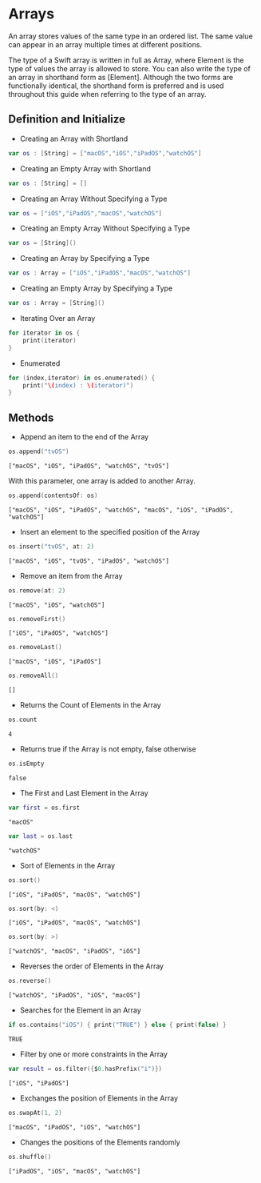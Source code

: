# Arrays
An array stores values of the same type in an ordered list. The same value can appear in an array multiple times at different positions.

The type of a Swift array is written in full as Array<Element>, where Element is the type of values the array is allowed to store. You can also write the type of an array in shorthand form as [Element]. Although the two forms are functionally identical, the shorthand form is preferred and is used throughout this guide when referring to the type of an array.
## Definition and Initialize
- Creating an Array with Shortland
```swift
var os : [String] = ["macOS","iOS","iPadOS","watchOS"]
```
- Creating an Empty Array with Shortland
```swift
var os : [String] = []
```
- Creating an Array Without Specifying a Type
```swift
var os = ["iOS","iPadOS","macOS","watchOS"]
```   
- Creating an Empty Array Without Specifying a Type
```swift
var os = [String]()
```
- Creating an Array by Specifying a Type
```swift
var os : Array = ["iOS","iPadOS","macOS","watchOS"]
```
- Creating an Empty Array by Specifying a Type
```swift
var os : Array = [String]()
```
- Iterating Over an Array
```swift
for iterator in os {
    print(iterator)
}
```
- Enumerated
```swift
for (index,iterator) in os.enumerated() {
    print("\(index) : \(iterator)")
}
```

## Methods
- Append an item to the end of the Array
```swift
os.append("tvOS")
```
```
["macOS", "iOS", "iPadOS", "watchOS", "tvOS"]
```
With this parameter, one array is added to another Array.
```swift
os.append(contentsOf: os)
```
```
["macOS", "iOS", "iPadOS", "watchOS", "macOS", "iOS", "iPadOS", "watchOS"]
```
- Insert an element to the specified position of the Array
```swift
os.insert("tvOS", at: 2)
```
```
["macOS", "iOS", "tvOS", "iPadOS", "watchOS"]
```
- Remove an item from the Array
```swift
os.remove(at: 2)
```
```
["macOS", "iOS", "watchOS"]
```
```swift
os.removeFirst()
```
```
["iOS", "iPadOS", "watchOS"]
```
```swift
os.removeLast()
```
```
["macOS", "iOS", "iPadOS"]
```
```swift
os.removeAll()
```
```
[]
```
- Returns the Count of Elements in the Array
```swift
os.count
```
```
4
```
- Returns true if the Array is not empty, false otherwise
```swift
os.isEmpty
```
```
false
```
- The First and Last Element in the Array
```swift
var first = os.first
```
```
"macOS"
```
 ```swift
var last = os.last
```
```
"watchOS"
```
- Sort of Elements in the Array
```swift
os.sort()
```
```
["iOS", "iPadOS", "macOS", "watchOS"]
```
```swift
os.sort(by: <)
```
```
["iOS", "iPadOS", "macOS", "watchOS"]
```
```swift
os.sort(by: >)
```
```
["watchOS", "macOS", "iPadOS", "iOS"]
```
- Reverses the order of Elements in the Array
```swift
os.reverse()
```
```
["watchOS", "iPadOS", "iOS", "macOS"]
```
- Searches for the Element in an Array
```swift
if os.contains("iOS") { print("TRUE") } else { print(false) }
```
```
TRUE
```
- Filter by one or more constraints in the Array
```swift
var result = os.filter({$0.hasPrefix("i")})
```
```
["iOS", "iPadOS"]
```
- Exchanges the position of Elements in the Array
```swift
os.swapAt(1, 2)
```
```
["macOS", "iPadOS", "iOS", "watchOS"]
```

- Changes the positions of the Elements randomly
```swift
os.shuffle()
```
```
["iPadOS", "iOS", "macOS", "watchOS"]
```

